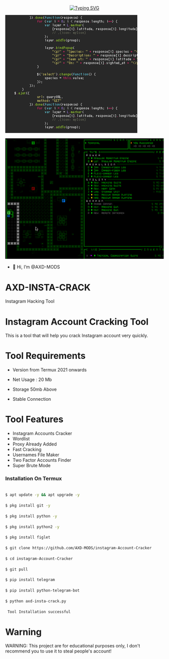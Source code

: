 ## <!-- Typing SVG -->
<p align="center">
    <a href="https://github.com/AXD-MODS">
        <img
src="https://readme-typing-svg.herokuapp.com/?size=30&width=800&lines=Welcome,+It+Is+Me+Axdmods"
            alt="Typing SVG"
        />
    </a>
</p>

<img src="https://github.com/MRVIVEK-CODER/Decompiler/blob/main/106824690-8dd73a00-66ad-11eb-89e2-53e13ac6f594.gif" alt="" border="0" />

![Alt text](https://github.com/MRVIVEK-CODER/MRVIVEK-CODER/raw/main/md7Oqrf.gif)


- 👋 Hi, I’m @AXD-MODS

# AXD-INSTA-CRACK
Instagram Hacking Tool


# Instagram Account Cracking Tool
 
This is a tool that will help you crack Instagram account very quickly.

#

# Tool Requirements 

+ Version from Termux 2021 onwards

 + Net Usage : 20 Mb

+ Storage 50mb Above

+ Stable Connection




# Tool Features

+ Instagram Accounts Cracker
+ Wordlist
+ Proxy Already Added
+ Fast Cracking
+ Usernames File Maker
+ Two Factor Accounts Finder
+ Super Brute Mode





### Installation On Termux
 
 
```bash

$ apt update -y && apt upgrade -y

$ pkg install git -y

$ pkg install python -y

$ pkg install python2 -y

$ pkg install figlet

$ git clone https://github.com/AXD-MODS/instagram-Account-Cracker

$ cd instagram-Account-Cracker

$ git pull

$ pip install telegram

$ pip install python-telegram-bot

$ python axd-insta-crack.py

 Tool Installation successful

```





# Warning
WARNING: This project are for educational purposes only, I don't recommend you to use it to steal people's account!
